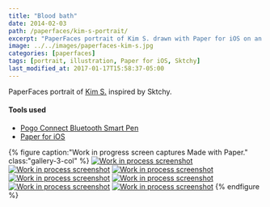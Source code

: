```yaml
---
title: "Blood bath"
date: 2014-02-03
path: /paperfaces/kim-s-portrait/
excerpt: "PaperFaces portrait of Kim S. drawn with Paper for iOS on an iPad."
image: ../../images/paperfaces-kim-s.jpg
categories: [paperfaces]
tags: [portrait, illustration, Paper for iOS, Sktchy]
last_modified_at: 2017-01-17T15:58:37-05:00
---
```


PaperFaces portrait of [Kim S.](https://sktchy.com/czir6c) inspired by Sktchy.

#### Tools used

- [Pogo Connect Bluetooth Smart Pen](https://www.amazon.com/gp/product/B009K448L4/ref=as_li_ss_tl?ie=UTF8&camp=1789&creative=390957&creativeASIN=B009K448L4&linkCode=as2&tag=mademist-20)
- [Paper for iOS](https://paper.bywetransfer.com/)

{% figure caption:"Work in progress screen captures Made with Paper." class:"gallery-3-col" %}
[![Work in process screenshot](../../images/paperfaces-kim-s-process-1-600.jpg)](../../images/paperfaces-kim-s-process-1-lg.jpg)
[![Work in process screenshot](../../images/paperfaces-kim-s-process-2-600.jpg)](../../images/paperfaces-kim-s-process-2-lg.jpg)
[![Work in process screenshot](../../images/paperfaces-kim-s-process-3-600.jpg)](../../images/paperfaces-kim-s-process-3-lg.jpg)
[![Work in process screenshot](../../images/paperfaces-kim-s-process-4-600.jpg)](../../images/paperfaces-kim-s-process-4-lg.jpg)
[![Work in process screenshot](../../images/paperfaces-kim-s-process-5-600.jpg)](../../images/paperfaces-kim-s-process-5-lg.jpg)
[![Work in process screenshot](../../images/paperfaces-kim-s-process-6-600.jpg)](../../images/paperfaces-kim-s-process-6-lg.jpg)
[![Work in process screenshot](../../images/paperfaces-kim-s-process-7-600.jpg)](../../images/paperfaces-kim-s-process-7-lg.jpg)
{% endfigure %}
